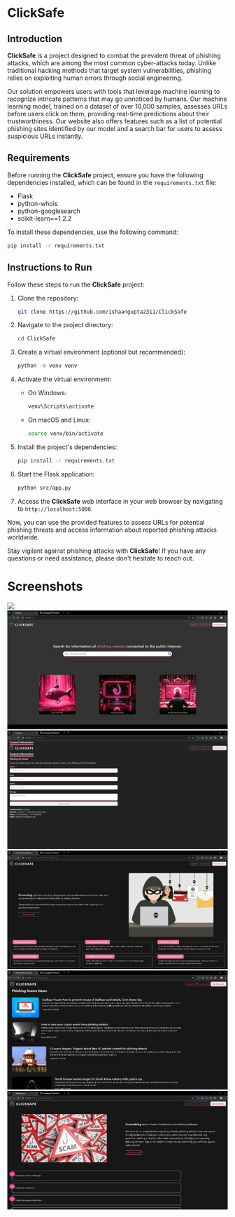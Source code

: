 # ClickSafe

## Introduction

**ClickSafe** is a project designed to combat the prevalent threat of phishing attacks, which are among the most common cyber-attacks today. Unlike traditional hacking methods that target system vulnerabilities, phishing relies on exploiting human errors through social engineering.

Our solution empowers users with tools that leverage machine learning to recognize intricate patterns that may go unnoticed by humans. Our machine learning model, trained on a dataset of over 10,000 samples, assesses URLs before users click on them, providing real-time predictions about their trustworthiness. Our website also offers features such as a list of potential phishing sites identified by our model and a search bar for users to assess suspicious URLs instantly.

## Requirements

Before running the **ClickSafe** project, ensure you have the following dependencies installed, which can be found in the `requirements.txt` file:

- Flask
- python-whois
- python-googlesearch
- scikit-learn==1.2.2

To install these dependencies, use the following command:

```bash
pip install -r requirements.txt
```

## Instructions to Run

Follow these steps to run the **ClickSafe** project:

1. Clone the repository:

   ```bash
   git clone https://github.com/ishaangupta2311/ClickSafe
   ```

2. Navigate to the project directory:

   ```bash
   cd ClickSafe
   ```

3. Create a virtual environment (optional but recommended):

   ```bash
   python -m venv venv
   ```

4. Activate the virtual environment:

   - On Windows:

     ```bash
     venv\Scripts\activate
     ```

   - On macOS and Linux:

     ```bash
     source venv/bin/activate
     ```

5. Install the project's dependencies:

   ```bash
   pip install -r requirements.txt
   ```

6. Start the Flask application:

   ```bash
   python src/app.py
   ```

7. Access the **ClickSafe** web interface in your web browser by navigating to `http://localhost:5000`.

Now, you can use the provided features to assess URLs for potential phishing threats and access information about reported phishing attacks worldwide.

Stay vigilant against phishing attacks with **ClickSafe**! If you have any questions or need assistance, please don't hesitate to reach out.

# Screenshots
<img src="./assets/Screenshot 0.png">
<img src="./assets/Screenshot 1.png">
<img src="./assets/Screenshot 2.png">
<img src="./assets/Screenshot 3.png">
<img src="./assets/Screenshot 4.png">
<img src="./assets/Screenshot 5.png">
